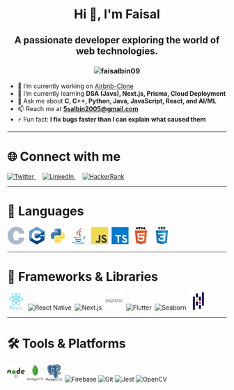 <h1 align="center">Hi 👋, I'm Faisal</h1>
<h2 align="center">A passionate developer exploring the world of web technologies.</h2>

<h3 align="center">
  <img src="https://komarev.com/ghpvc/?username=faisalbin09&label=Profile%20views&color=0e75b6&style=flat" alt="faisalbin09" />
</h3>

- 🔭 I’m currently working on [Airbnb-Clone](https://wanderlust-project-x7o1.onrender.com/listings)  
- 🌱 I’m currently learning **DSA (Java), Next.js, Prisma, Cloud Deployment**  
- 💬 Ask me about **C, C++, Python, Java, JavaScript, React, and AI/ML**  
- 📫 Reach me at **5salbin2005@gmail.com**  
- ⚡ Fun fact: **I fix bugs faster than I can explain what caused them**

---

<h1>🌐 Connect with me</h1>
<p align="left">
  <a href="https://twitter.com/faisalbin09" target="_blank">
    <img src="https://raw.githubusercontent.com/rahuldkjain/github-profile-readme-generator/master/src/images/icons/Social/twitter.svg" alt="Twitter" height="30" width="40" />
  </a>&nbsp;&nbsp;&nbsp;
  <a href="https://linkedin.com/in/faisalbin09" target="_blank">
    <img src="https://raw.githubusercontent.com/rahuldkjain/github-profile-readme-generator/master/src/images/icons/Social/linked-in-alt.svg" alt="LinkedIn" height="30" width="40" />
  </a>&nbsp;&nbsp;&nbsp;
  <a href="https://www.hackerrank.com/faisalbin09" target="_blank">
    <img src="https://raw.githubusercontent.com/rahuldkjain/github-profile-readme-generator/master/src/images/icons/Social/hackerrank.svg" alt="HackerRank" height="30" width="40" />
  </a>
</p>

---

<h1>🧠 Languages</h1>
<p align="left">
  <img src="https://raw.githubusercontent.com/devicons/devicon/master/icons/c/c-original.svg" alt="C" width="40" height="40"/>&nbsp;
  <img src="https://raw.githubusercontent.com/devicons/devicon/master/icons/cplusplus/cplusplus-original.svg" alt="C++" width="40" height="40"/>&nbsp;
  <img src="https://raw.githubusercontent.com/devicons/devicon/master/icons/python/python-original.svg" alt="Python" width="40" height="40"/>&nbsp;
  <img src="https://raw.githubusercontent.com/devicons/devicon/master/icons/java/java-original.svg" alt="Java" width="40" height="40"/>&nbsp;
  <img src="https://raw.githubusercontent.com/devicons/devicon/master/icons/javascript/javascript-original.svg" alt="JavaScript" width="40" height="40"/>&nbsp;
  <img src="https://raw.githubusercontent.com/devicons/devicon/master/icons/typescript/typescript-original.svg" alt="TypeScript" width="40" height="40"/>&nbsp;
  <img src="https://raw.githubusercontent.com/devicons/devicon/master/icons/html5/html5-original-wordmark.svg" alt="HTML5" width="40" height="40"/>&nbsp;
  <img src="https://raw.githubusercontent.com/devicons/devicon/master/icons/css3/css3-original-wordmark.svg" alt="CSS3" width="40" height="40"/>&nbsp;
</p>

---

<h1>🧩 Frameworks & Libraries</h1>
<p align="left">
  <img src="https://raw.githubusercontent.com/devicons/devicon/master/icons/react/react-original-wordmark.svg" alt="React" width="40" height="40"/>&nbsp;
  <img src="https://reactnative.dev/img/header_logo.svg" alt="React Native" width="40" height="40"/>&nbsp;
  <img src="https://cdn.worldvectorlogo.com/logos/nextjs-2.svg" alt="Next.js" width="40" height="40"/>&nbsp;
  <img src="https://raw.githubusercontent.com/devicons/devicon/master/icons/express/express-original-wordmark.svg" alt="Express" width="40" height="40"/>&nbsp;
  <img src="https://www.vectorlogo.zone/logos/flutterio/flutterio-icon.svg" alt="Flutter" width="40" height="40"/>&nbsp;
  <img src="https://seaborn.pydata.org/_images/logo-mark-lightbg.svg" alt="Seaborn" width="40" height="40"/>&nbsp;
  <img src="https://raw.githubusercontent.com/devicons/devicon/master/icons/pandas/pandas-original.svg" alt="Pandas" width="40" height="40"/>&nbsp;
</p>

---

<h1>🛠 Tools & Platforms</h1>
<p align="left">
  <img src="https://raw.githubusercontent.com/devicons/devicon/master/icons/nodejs/nodejs-original-wordmark.svg" alt="Node.js" width="40" height="40"/>
  <img src="https://raw.githubusercontent.com/devicons/devicon/master/icons/mongodb/mongodb-original-wordmark.svg" alt="MongoDB" width="40" height="40"/>
  <img src="https://raw.githubusercontent.com/devicons/devicon/master/icons/postgresql/postgresql-original-wordmark.svg" alt="PostgreSQL" width="40" height="40"/>
  <img src="https://www.vectorlogo.zone/logos/firebase/firebase-icon.svg" alt="Firebase" width="40" height="40"/>
  <img src="https://www.vectorlogo.zone/logos/git-scm/git-scm-icon.svg" alt="Git" width="40" height="40"/>
  <img src="https://www.vectorlogo.zone/logos/jestjsio/jestjsio-icon.svg" alt="Jest" width="40" height="40"/>
  <img src="https://www.vectorlogo.zone/logos/opencv/opencv-icon.svg" alt="OpenCV" width="40" height="40"/>
</p>

